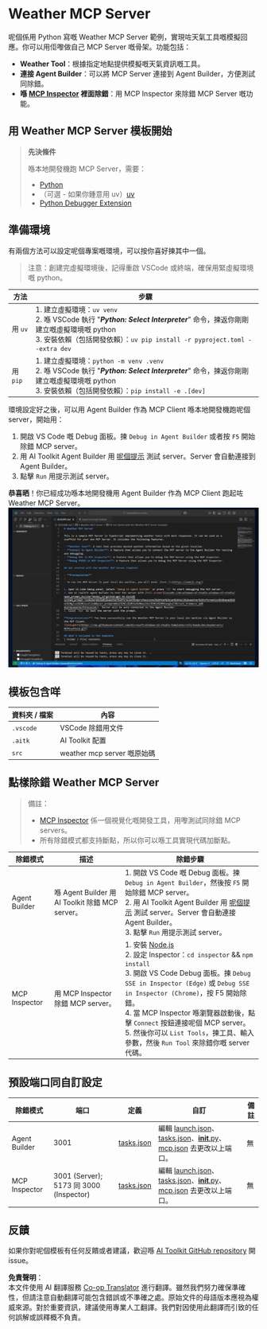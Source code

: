 <!--
CO_OP_TRANSLATOR_METADATA:
{
  "original_hash": "999c5e7623c1e2d5e5a07c2feb39eb67",
  "translation_date": "2025-06-10T06:24:53+00:00",
  "source_file": "10-StreamliningAIWorkflowsBuildingAnMCPServerWithAIToolkit/lab3/code/weather_mcp/README.md",
  "language_code": "hk"
}
-->
# Weather MCP Server

呢個係用 Python 寫嘅 Weather MCP Server 範例，實現咗天氣工具嘅模擬回應。你可以用佢嚟做自己 MCP Server 嘅骨架。功能包括：

- **Weather Tool**：根據指定地點提供模擬嘅天氣資訊嘅工具。
- **連接 Agent Builder**：可以將 MCP Server 連接到 Agent Builder，方便測試同除錯。
- **喺 [MCP Inspector](https://github.com/modelcontextprotocol/inspector) 裡面除錯**：用 MCP Inspector 來除錯 MCP Server 嘅功能。

## 用 Weather MCP Server 模板開始

> **先決條件**
>
> 喺本地開發機跑 MCP Server，需要：
>
> - [Python](https://www.python.org/)
> - （可選 - 如果你鍾意用 uv）[uv](https://github.com/astral-sh/uv)
> - [Python Debugger Extension](https://marketplace.visualstudio.com/items?itemName=ms-python.debugpy)

## 準備環境

有兩個方法可以設定呢個專案嘅環境，可以按你喜好揀其中一個。

> 注意：創建完虛擬環境後，記得重啟 VSCode 或終端，確保用緊虛擬環境嘅 python。

| 方法 | 步驟 |
| -------- | ----- |
| 用 `uv` | 1. 建立虛擬環境：`uv venv` <br>2. 喺 VSCode 執行 "***Python: Select Interpreter***" 命令，揀返你剛剛建立嘅虛擬環境嘅 python <br>3. 安裝依賴（包括開發依賴）：`uv pip install -r pyproject.toml --extra dev` |
| 用 `pip` | 1. 建立虛擬環境：`python -m venv .venv` <br>2. 喺 VSCode 執行 "***Python: Select Interpreter***" 命令，揀返你剛剛建立嘅虛擬環境嘅 python<br>3. 安裝依賴（包括開發依賴）：`pip install -e .[dev]` |

環境設定好之後，可以用 Agent Builder 作為 MCP Client 喺本地開發機跑呢個 server，開始用：

1. 開啟 VS Code 嘅 Debug 面板。揀 `Debug in Agent Builder` 或者按 `F5` 開始除錯 MCP server。
2. 用 AI Toolkit Agent Builder 用 [呢個提示](../../../../../../../../../../../open_prompt_builder) 測試 server。Server 會自動連接到 Agent Builder。
3. 點擊 `Run` 用提示測試 server。

**恭喜晒**！你已經成功喺本地開發機用 Agent Builder 作為 MCP Client 跑起咗 Weather MCP Server。
![DebugMCP](https://raw.githubusercontent.com/microsoft/windows-ai-studio-templates/refs/heads/dev/mcpServers/mcp_debug.gif)

## 模板包含咩

| 資料夾 / 檔案 | 內容 |
| ------------ | -------------------------------------------- |
| `.vscode` | VSCode 除錯用文件 |
| `.aitk` | AI Toolkit 配置 |
| `src` | weather mcp server 嘅原始碼 |

## 點樣除錯 Weather MCP Server

> 備註：
> - [MCP Inspector](https://github.com/modelcontextprotocol/inspector) 係一個視覺化嘅開發工具，用嚟測試同除錯 MCP servers。
> - 所有除錯模式都支持斷點，所以你可以喺工具實現代碼加斷點。

| 除錯模式 | 描述 | 除錯步驟 |
| ---------- | ----------- | --------------- |
| Agent Builder | 喺 Agent Builder 用 AI Toolkit 除錯 MCP server。 | 1. 開啟 VS Code 嘅 Debug 面板。揀 `Debug in Agent Builder`，然後按 `F5` 開始除錯 MCP server。<br>2. 用 AI Toolkit Agent Builder 用 [呢個提示](../../../../../../../../../../../open_prompt_builder) 測試 server。Server 會自動連接 Agent Builder。<br>3. 點擊 `Run` 用提示測試 server。 |
| MCP Inspector | 用 MCP Inspector 除錯 MCP server。 | 1. 安裝 [Node.js](https://nodejs.org/)<br>2. 設定 Inspector：`cd inspector` && `npm install` <br>3. 開啟 VS Code Debug 面板。揀 `Debug SSE in Inspector (Edge)` 或 `Debug SSE in Inspector (Chrome)`，按 F5 開始除錯。<br>4. 當 MCP Inspector 喺瀏覽器啟動後，點擊 `Connect` 按鈕連接呢個 MCP server。<br>5. 然後你可以 `List Tools`，揀工具、輸入參數，然後 `Run Tool` 來除錯你嘅 server 代碼。<br> |

## 預設端口同自訂設定

| 除錯模式 | 端口 | 定義 | 自訂 | 備註 |
| ---------- | ----- | ------------ | -------------- |-------------- |
| Agent Builder | 3001 | [tasks.json](../../../../../../10-StreamliningAIWorkflowsBuildingAnMCPServerWithAIToolkit/lab3/code/weather_mcp/.vscode/tasks.json) | 編輯 [launch.json](../../../../../../10-StreamliningAIWorkflowsBuildingAnMCPServerWithAIToolkit/lab3/code/weather_mcp/.vscode/launch.json)、[tasks.json](../../../../../../10-StreamliningAIWorkflowsBuildingAnMCPServerWithAIToolkit/lab3/code/weather_mcp/.vscode/tasks.json)、[__init__.py](../../../../../../10-StreamliningAIWorkflowsBuildingAnMCPServerWithAIToolkit/lab3/code/weather_mcp/src/__init__.py)、[mcp.json](../../../../../../10-StreamliningAIWorkflowsBuildingAnMCPServerWithAIToolkit/lab3/code/weather_mcp/.aitk/mcp.json) 去更改以上端口。 | 無 |
| MCP Inspector | 3001 (Server); 5173 同 3000 (Inspector) | [tasks.json](../../../../../../10-StreamliningAIWorkflowsBuildingAnMCPServerWithAIToolkit/lab3/code/weather_mcp/.vscode/tasks.json) | 編輯 [launch.json](../../../../../../10-StreamliningAIWorkflowsBuildingAnMCPServerWithAIToolkit/lab3/code/weather_mcp/.vscode/launch.json)、[tasks.json](../../../../../../10-StreamliningAIWorkflowsBuildingAnMCPServerWithAIToolkit/lab3/code/weather_mcp/.vscode/tasks.json)、[__init__.py](../../../../../../10-StreamliningAIWorkflowsBuildingAnMCPServerWithAIToolkit/lab3/code/weather_mcp/src/__init__.py)、[mcp.json](../../../../../../10-StreamliningAIWorkflowsBuildingAnMCPServerWithAIToolkit/lab3/code/weather_mcp/.aitk/mcp.json) 去更改以上端口。| 無 |

## 反饋

如果你對呢個模板有任何反饋或者建議，歡迎喺 [AI Toolkit GitHub repository](https://github.com/microsoft/vscode-ai-toolkit/issues) 開 issue。

**免責聲明**：  
本文件使用 AI 翻譯服務 [Co-op Translator](https://github.com/Azure/co-op-translator) 進行翻譯。雖然我們努力確保準確性，但請注意自動翻譯可能包含錯誤或不準確之處。原始文件的母語版本應視為權威來源。對於重要資訊，建議使用專業人工翻譯。我們對因使用此翻譯而引致的任何誤解或誤釋概不負責。
